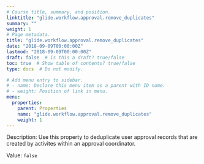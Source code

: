 ```yaml
---
# Course title, summary, and position.
linktitle: "glide.workflow.approval.remove_duplicates"
summary: ""
weight: 1
# Page metadata.
title: "glide.workflow.approval.remove_duplicates"
date: "2018-09-09T00:00:00Z"
lastmod: "2018-09-09T00:00:00Z"
draft: false  # Is this a draft? true/false
toc: true  # Show table of contents? true/false
type: docs  # Do not modify.

# Add menu entry to sidebar.
# - name: Declare this menu item as a parent with ID name.
# - weight: Position of link in menu.
menu:
  properties:
    parent: Properties
    name: "glide.workflow.approval.remove_duplicates"
    weight: 1
---
```


Description: Use this property to deduplicate user approval records that are created by activites within an approval coordinator.


Value: `false`